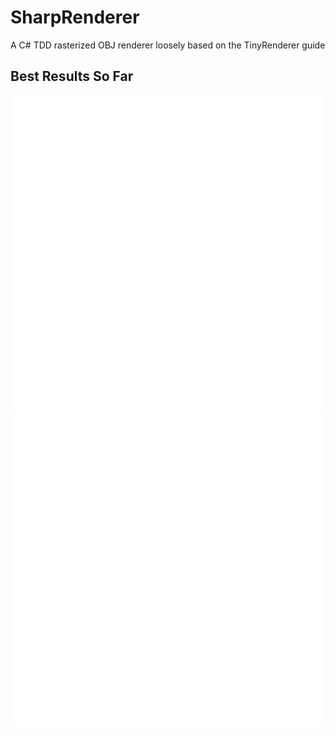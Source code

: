 # SharpRenderer
A C# TDD rasterized OBJ renderer loosely based on the TinyRenderer guide

## Best Results So Far
![best1](https://raw.githubusercontent.com/PRDeltoid/SharpRenderer/master/SharpRendererConsole/out/best1.bmp)
![best2](https://raw.githubusercontent.com/PRDeltoid/SharpRenderer/master/SharpRendererConsole/out/best2.bmp)
